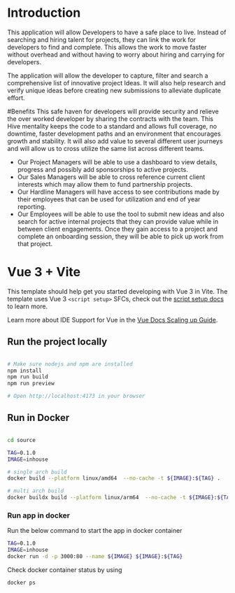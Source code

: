 # Introduction

This application will allow Developers to have a safe place to live. Instead of searching and hiring talent for projects, they can link the work for developers to find and complete. This allows the work to move faster without overhead and without having to worry about hiring and carrying for developers.

The application will allow the developer to capture, filter and search a comprehensive list of innovative project Ideas. It will also help research and verify unique ideas before creating new submissions to alleviate duplicate effort.

#Benefits This safe haven for developers will provide security and relieve the over worked developer by sharing the contracts with the team. This Hive mentality keeps the code to a standard and allows full coverage, no downtime, faster development paths and an environment that encourages growth and stability. It will also add value to several different user journeys and will allow us to cross utilize the same list across different teams.

- Our Project Managers will be able to use a dashboard to view details, progress and possibly add sponsorships to active projects.
- Our Sales Managers will be able to cross reference current client interests which may allow them to fund partnership projects.
- Our Hardline Managers will have access to see contributions made by their employees that can be used for utilization and end of year reporting.
- Our Employees will be able to use the tool to submit new ideas and also search for active internal projects that they can provide value while in between client engagements. Once they gain access to a project and complete an onboarding session, they will be able to pick up work from that project.

# Vue 3 + Vite

This template should help get you started developing with Vue 3 in Vite. The template uses Vue 3 `<script setup>` SFCs, check out the [script setup docs](https://v3.vuejs.org/api/sfc-script-setup.html#sfc-script-setup) to learn more.

Learn more about IDE Support for Vue in the [Vue Docs Scaling up Guide](https://vuejs.org/guide/scaling-up/tooling.html#ide-support).


## Run the project locally

```bash

# Make sure nodejs and npm are installed
npm install
npm run build
npm run preview

# Open http://localhost:4173 in your browser

```

## Run in Docker

```bash

cd source

TAG=0.1.0
IMAGE=inhouse

# single arch build
docker build --platform linux/amd64  --no-cache -t ${IMAGE}:${TAG} .

# multi arch build
docker buildx build --platform linux/arm64  --no-cache -t ${IMAGE}:${TAG} --load .
```

### Run app in docker
Run the below command to start the app in docker container

```bash
TAG=0.1.0
IMAGE=inhouse
docker run -d -p 3000:80 --name ${IMAGE} ${IMAGE}:${TAG}

```

Check docker container status by using

```bash 
docker ps
```
